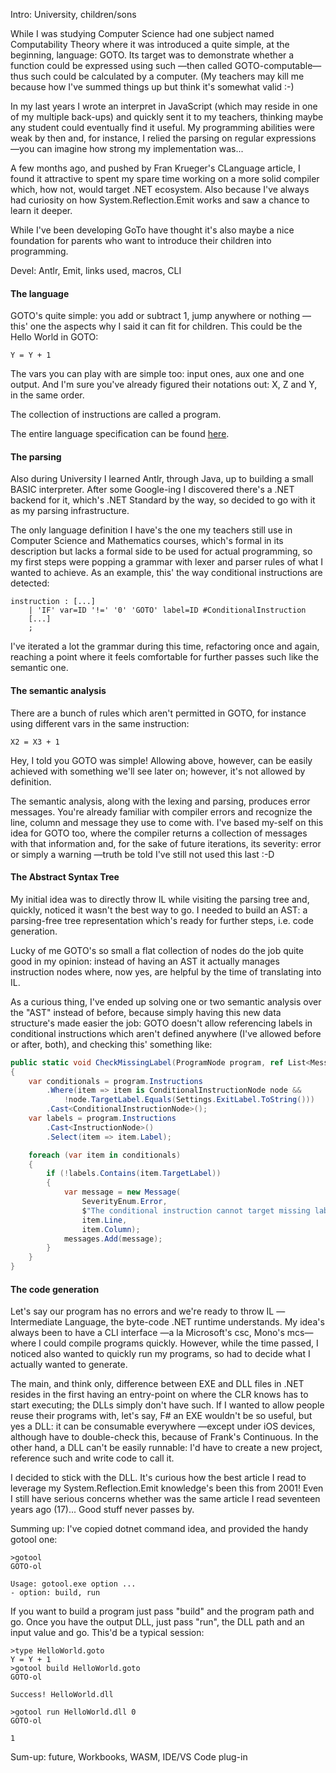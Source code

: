 Intro: University, children/sons

While I was studying Computer Science had one subject named Computability Theory where it was introduced a quite simple, at the beginning, language: GOTO. Its target was to demonstrate whether a function could be expressed using such —then called GOTO-computable— thus such could be calculated by a computer. (My teachers may kill me because how I've summed things up but think it's somewhat valid :-)

In my last years I wrote an interpret in JavaScript (which may reside in one of my multiple back-ups) and quickly sent it to my teachers, thinking maybe any student could eventually find it useful. My programming abilities were weak by then and, for instance, I relied the parsing on regular expressions —you can imagine how strong my implementation was...

A few months ago, and pushed by Fran Krueger's CLanguage article, I found it attractive to spent my spare time working on a more solid compiler which, how not, would target .NET ecosystem. Also because I've always had curiosity on how System.Reflection.Emit works and saw a chance to learn it deeper.

While I've been developing GoTo have thought it's also maybe a nice foundation for parents who want to introduce their children into programming.

Devel: Antlr, Emit, links used, macros, CLI

#### The language

GOTO's quite simple: you add or subtract 1, jump anywhere or nothing —this' one the aspects why I said it can fit for children. This could be the Hello World in GOTO:

```
Y = Y + 1
```

The vars you can play with are simple too: input ones, aux one and one output. And I'm sure you've already figured their notations out: X, Z and Y, in the same order.

The collection of instructions are called a program.

The entire language specification can be found [here]().

#### The parsing

Also during University I learned Antlr, through Java, up to building a small BASIC interpreter. After some Google-ing I discovered there's a .NET backend for it, which's .NET Standard by the way, so decided to go with it as my parsing infrastructure.

The only language definition I have's the one my teachers still use in Computer Science and Mathematics courses, which's formal in its description but lacks a formal side to be used for actual programming, so my first steps were popping a grammar with lexer and parser rules of what I wanted to achieve. As an example, this' the way conditional instructions are detected:

```
instruction : [...]
	| 'IF' var=ID '!=' '0' 'GOTO' label=ID #ConditionalInstruction
	[...]
	;
```

I've iterated a lot the grammar during this time, refactoring once and again, reaching a point where it feels comfortable for further passes such like the semantic one.

#### The semantic analysis

There are a bunch of rules which aren't permitted in GOTO, for instance using different vars in the same instruction:

```
X2 = X3 + 1
```

Hey, I told you GOTO was simple! Allowing above, however, can be easily achieved with something we'll see later on; however, it's not allowed by definition.

The semantic analysis, along with the lexing and parsing, produces error messages. You're already familiar with compiler errors and recognize the line, column and message they use to come with. I've based my-self on this idea for GOTO too, where the compiler returns a collection of messages with that information and, for the sake of future iterations, its severity: error or simply a warning —truth be told I've still not used this last :-D

#### The Abstract Syntax Tree

My initial idea was to directly throw IL while visiting the parsing tree and, quickly, noticed it wasn't the best way to go. I needed to build an AST: a parsing-free tree representation which's ready for further steps, i.e. code generation.

Lucky of me GOTO's so small a flat collection of nodes do the job quite good in my opinion: instead of having an AST it actually manages instruction nodes where, now yes, are helpful by the time of translating into IL.

As a curious thing, I've ended up solving one or two semantic analysis over the "AST" instead of before, because simply having this new data structure's made easier the job: GOTO doesn't allow referencing labels in conditional instructions which aren't defined anywhere (I've allowed before or after, both), and checking this' something like:

```c#
public static void CheckMissingLabel(ProgramNode program, ref List<Message> messages)
{
    var conditionals = program.Instructions
        .Where(item => item is ConditionalInstructionNode node && 
            !node.TargetLabel.Equals(Settings.ExitLabel.ToString()))
        .Cast<ConditionalInstructionNode>();
    var labels = program.Instructions
        .Cast<InstructionNode>()
        .Select(item => item.Label);

    foreach (var item in conditionals)
    {
        if (!labels.Contains(item.TargetLabel))
        {
            var message = new Message(
                SeverityEnum.Error,
                $"The conditional instruction cannot target missing label {item.TargetLabel}.",
                item.Line,
                item.Column);
            messages.Add(message);
        }
    }
}
```

#### The code generation

Let's say our program has no errors and we're ready to throw IL —Intermediate Language, the byte-code .NET runtime understands. My idea's always been to have a CLI interface —a la Microsoft's csc, Mono's mcs— where I could compile programs quickly. However, while the time passed, I noticed also wanted to quickly run my programs, so had to decide what I actually wanted to generate.

The main, and think only, difference between EXE and DLL files in .NET resides in the first having an entry-point on where the CLR knows has to start executing; the DLLs simply don't have such. If I wanted to allow people reuse their programs with, let's say, F# an EXE wouldn't be so useful, but yes a DLL: it can be consumable everywhere —except under iOS devices, although have to double-check this, because of Frank's Continuous. In the other hand, a DLL can't be easily runnable: I'd have to create a new project, reference such and write code to call it.

I decided to stick with the DLL. It's curious how the best article I read to leverage my System.Reflection.Emit knowledge's been this from 2001! Even I still have serious concerns whether was the same article I read seventeen years ago (17)... Good stuff never passes by.

Summing up: I've copied dotnet command idea, and provided the handy gotool one:

```
>gotool
GOTO-ol

Usage: gotool.exe option ...
- option: build, run

```

If you want to build a program just pass "build" and the program path and go. Once you have the output DLL, just pass "run", the DLL path and an input value and go. This'd be a typical session:

```
>type HelloWorld.goto
Y = Y + 1
>gotool build HelloWorld.goto
GOTO-ol

Success! HelloWorld.dll

>gotool run HelloWorld.dll 0
GOTO-ol

1
```

Sum-up: future, Workbooks, WASM, IDE/VS Code plug-in